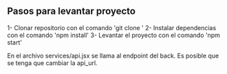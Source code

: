 ## Pasos para levantar proyecto
1- Clonar repositorio con el comando 'git clone <url>'
2- Instalar dependencias con el comando 'npm install'
3- Levantar el proyecto con el comando 'npm start'

En el archivo services/api.jsx se llama al endpoint del back. Es posible que se tenga que cambiar la api_url.
